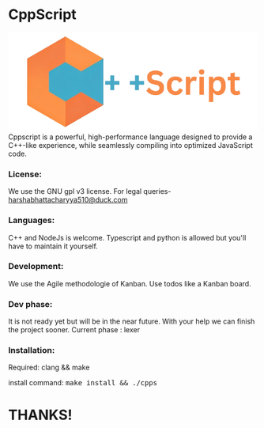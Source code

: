 #               CppScript
<img src="logo.png" height="200">
Cppscript is a powerful, high-performance language designed to provide a C++-like experience, while seamlessly compiling into optimized JavaScript code.

### License:

We use the GNU gpl v3 license.
For legal queries- harshabhattacharyya510@duck.com 

### Languages:

C++ and NodeJs is welcome.
Typescript and python is allowed but you'll have to maintain it yourself.

### Development:

We use the Agile methodologie of Kanban.
Use todos like a Kanban board.

### Dev phase:

It is not ready yet but will be in the near future. With your help we can finish the project sooner.
Current phase : lexer

### Installation:

Required: clang && make

install command: <tt>make install && ./cpps</tt>

#                THANKS!
